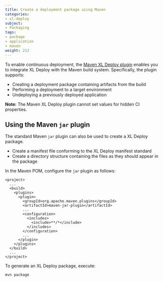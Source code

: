 ```yaml
---
title: Create a deployment package using Maven
categories:
- xl-deploy
subject:
- Packaging
tags:
- package
- application
- maven
weight: 213
---
```


To enable continuous deployment, the [Maven XL Deploy plugin](/xl-deploy/latest/maven-plugin/index.html) enables you to integrate XL Deploy with the Maven build system. Specifically, the plugin supports:

* Creating a deployment package containing artifacts from the build
* Performing a deployment to a target environment
* Undeploying a previously deployed application

**Note:** The Maven XL Deploy plugin cannot set values for hidden CI properties.

## Using the Maven `jar` plugin

The standard Maven `jar` plugin can also be used to create a XL Deploy package.

* Create a manifest file conforming to the XL Deploy manifest standard
* Create a directory structure containing the files as they should appear in the package

In the Maven POM, configure the `jar` plugin as follows:

    <project>
      ...
      <build>
        <plugins>
          <plugin>
            <groupId>org.apache.maven.plugins</groupId>
            <artifactId>maven-jar-plugin</artifactId>
            ...
            <configuration>
              <includes>
                <include>**/*</include>
              </includes>
            </configuration>
            ...
          </plugin>
        </plugins>
      </build>
      ...
    </project>

To generate an XL Deploy package, execute:

    mvn package

